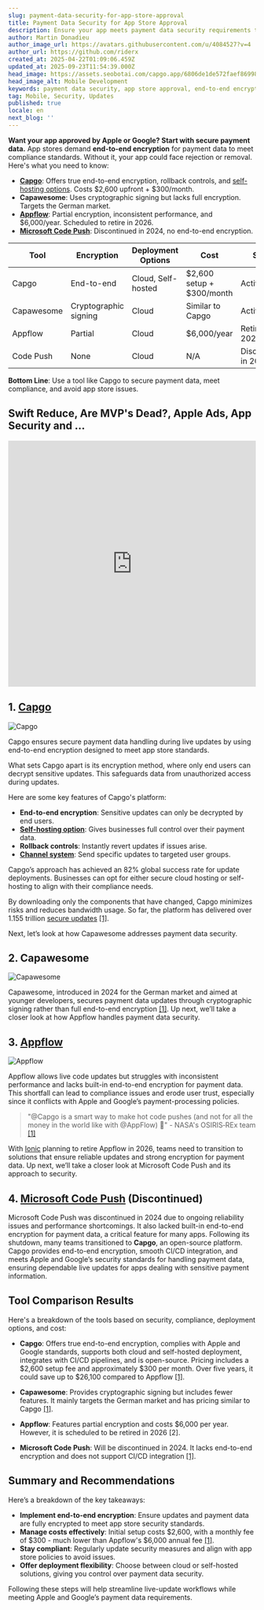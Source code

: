 ```yaml
---
slug: payment-data-security-for-app-store-approval
title: Payment Data Security for App Store Approval
description: Ensure your app meets payment data security requirements to avoid rejection from app stores. Learn about essential tools and compliance standards.
author: Martin Donadieu
author_image_url: https://avatars.githubusercontent.com/u/4084527?v=4
author_url: https://github.com/riderx
created_at: 2025-04-22T01:09:06.459Z
updated_at: 2025-09-23T11:54:39.000Z
head_image: https://assets.seobotai.com/capgo.app/6806de1de572faef86998587-1745284157740.jpg
head_image_alt: Mobile Development
keywords: payment data security, app store approval, end-to-end encryption, compliance, secure updates
tag: Mobile, Security, Updates
published: true
locale: en
next_blog: ''
---
```


**Want your app approved by Apple or Google? Start with secure payment data.** App stores demand **end-to-end encryption** for payment data to meet compliance standards. Without it, your app could face rejection or removal. Here's what you need to know:

-   **[Capgo](https://capgo.app/)**: Offers true end-to-end encryption, rollback controls, and [self-hosting options](https://capgo.app/blog/self-hosted-capgo/). Costs $2,600 upfront + $300/month.
-   **Capawesome**: Uses cryptographic signing but lacks full encryption. Targets the German market.
-   **[Appflow](https://ionic.io/appflow/live-updates)**: Partial encryption, inconsistent performance, and $6,000/year. Scheduled to retire in 2026.
-   **[Microsoft Code Push](https://www.reddit.com/r/reactnative/comments/1dsorxn/end_of_appcenter_x_codepush_for_2025_march/)**: Discontinued in 2024, no end-to-end encryption.

| **Tool** | **Encryption** | **Deployment Options** | **Cost** | **Status** |
| --- | --- | --- | --- | --- |
| Capgo | End-to-end | Cloud, Self-hosted | $2,600 setup + $300/month | Active |
| Capawesome | Cryptographic signing | Cloud | Similar to Capgo | Active |
| Appflow | Partial | Cloud | $6,000/year | Retiring in 2026 |
| Code Push | None | Cloud | N/A | Discontinued in 2024 |

**Bottom Line**: Use a tool like Capgo to secure payment data, meet compliance, and avoid app store issues.

## Swift Reduce, Are MVP's Dead?, Apple Ads, App Security and ...

<iframe src="https://www.youtube.com/embed/FsVbZftrPTQ" title="YouTube video player" frameborder="0" allow="accelerometer; autoplay; clipboard-write; encrypted-media; gyroscope; picture-in-picture; web-share" referrerpolicy="strict-origin-when-cross-origin" style="width: 100%; height: 500px;" allowfullscreen></iframe>

## 1\. [Capgo](https://capgo.app/)

![Capgo](https://assets.seobotai.com/capgo.app/6806de1de572faef86998587/3963f7973abbc5791f2fae6e45924907.jpg)

Capgo ensures secure payment data handling during live updates by using end-to-end encryption designed to meet app store standards.

What sets Capgo apart is its encryption method, where only end users can decrypt sensitive updates. This safeguards data from unauthorized access during updates.

Here are some key features of Capgo's platform:

-   **End-to-end encryption**: Sensitive updates can only be decrypted by end users.
-   **[Self-hosting option](https://capgo.app/blog/self-hosted-capgo/)**: Gives businesses full control over their payment data.
-   **Rollback controls**: Instantly revert updates if issues arise.
-   **[Channel system](https://capgo.app/docs/plugin/cloud-mode/channel-system/)**: Send specific updates to targeted user groups.

Capgo’s approach has achieved an 82% global success rate for update deployments. Businesses can opt for either secure cloud hosting or self-hosting to align with their compliance needs.

By downloading only the components that have changed, Capgo minimizes risks and reduces bandwidth usage. So far, the platform has delivered over 1.155 trillion [secure updates](https://capgo.app/docs/plugin/cloud-mode/hybrid-update/) [\[1\]](https://capgo.app/).

Next, let’s look at how Capawesome addresses payment data security.

## 2\. Capawesome

![Capawesome](https://assets.seobotai.com/capgo.app/6806de1de572faef86998587/04d155e1ac5e3041660c0e8da59e2e54.jpg)

Capawesome, introduced in 2024 for the German market and aimed at younger developers, secures payment data updates through cryptographic signing rather than full end-to-end encryption [\[1\]](https://capgo.app/). Up next, we’ll take a closer look at how Appflow handles payment data security.

## 3\. [Appflow](https://ionic.io/appflow/live-updates)

![Appflow](https://assets.seobotai.com/capgo.app/6806de1de572faef86998587/f6bc7b408415ab449b606f457e137ee1.jpg)

Appflow allows live code updates but struggles with inconsistent performance and lacks built-in end-to-end encryption for payment data. This shortfall can lead to compliance issues and erode user trust, especially since it conflicts with Apple and Google’s payment-processing policies.

> "@Capgo is a smart way to make hot code pushes (and not for all the money in the world like with @AppFlow) 🙂" - NASA's OSIRIS‑REx team [\[1\]](https://capgo.app/)

With [Ionic](https://ionicframework.com/) planning to retire Appflow in 2026, teams need to transition to solutions that ensure reliable updates and strong encryption for payment data. Up next, we’ll take a closer look at Microsoft Code Push and its approach to security.

## 4\. [Microsoft Code Push](https://www.reddit.com/r/reactnative/comments/1dsorxn/end_of_appcenter_x_codepush_for_2025_march/) (Discontinued)

Microsoft Code Push was discontinued in 2024 due to ongoing reliability issues and performance shortcomings. It also lacked built-in end-to-end encryption for payment data, a critical feature for many apps. Following its shutdown, many teams transitioned to **Capgo**, an open-source platform. Capgo provides end-to-end encryption, smooth CI/CD integration, and meets Apple and Google’s security standards for handling payment data, ensuring dependable live updates for apps dealing with sensitive payment information.

## Tool Comparison Results

Here's a breakdown of the tools based on security, compliance, deployment options, and cost:

-   **Capgo**: Offers true end-to-end encryption, complies with Apple and Google standards, supports both cloud and self-hosted deployment, integrates with CI/CD pipelines, and is open-source. Pricing includes a $2,600 setup fee and approximately $300 per month. Over five years, it could save up to $26,100 compared to Appflow [\[1\]](https://capgo.app/).
    
-   **Capawesome**: Provides cryptographic signing but includes fewer features. It mainly targets the German market and has pricing similar to Capgo [\[1\]](https://capgo.app/).
    
-   **Appflow**: Features partial encryption and costs $6,000 per year. However, it is scheduled to be retired in 2026 \[2\].
    
-   **Microsoft Code Push**: Will be discontinued in 2024. It lacks end-to-end encryption and does not support CI/CD integration [\[1\]](https://capgo.app/).
    

## Summary and Recommendations

Here’s a breakdown of the key takeaways:

-   **Implement end-to-end encryption**: Ensure updates and payment data are fully encrypted to meet app store security standards.
-   **Manage costs effectively**: Initial setup costs $2,600, with a monthly fee of $300 - much lower than Appflow's $6,000 annual fee [\[1\]](https://capgo.app/).
-   **Stay compliant**: Regularly update security measures and align with app store policies to avoid issues.
-   **Offer deployment flexibility**: Choose between cloud or self-hosted solutions, giving you control over payment data security.

Following these steps will help streamline live-update workflows while meeting Apple and Google’s payment data requirements.
